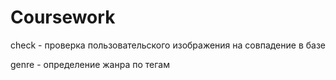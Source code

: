 # Coursework
check - проверка пользовательского изображения на совпадение в базе

genre - определение жанра по тегам
